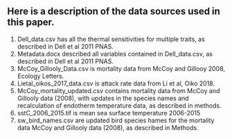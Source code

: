 ## Here is a description of the data sources used in this paper.

1) Dell_data.csv has all the thermal sensitivities for multiple traits, as described in Dell et al 2011 PNAS. 
2) Metadata.docx described all variables contained in Dell_data.csv, as described in Dell et al 2011 PNAS.
3) McCoy_Gillooly_Data.csv is mortality data from McCoy and Gillooy 2008, Ecology Letters.
4) Lietal_oikos_2017_data.csv is attack rate data from Li et al, Oiko 2018.
5) McCoy_mortality_updated.csv contains mortality data from McCoy and Gillooly data (2008), with updates in the species names and recalculation of endotherm temperature data, as described in methods. 
6) sstC_2006_2015.tif is mean sea surface temperature 2006-2015 
7) sw_bird_names.csv are updated bird species hames for the mortality data McCoy and Gillooly data (2008), as described in Methods.
